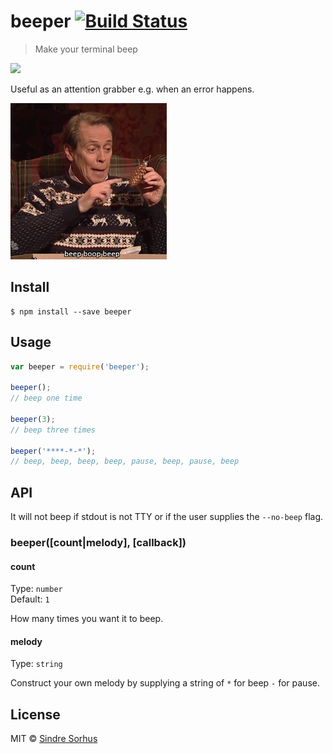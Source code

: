 # beeper [![Build Status](https://travis-ci.org/sindresorhus/beeper.svg?branch=master)](https://travis-ci.org/sindresorhus/beeper)

> Make your terminal beep

![](https://cloud.githubusercontent.com/assets/170270/5261236/f8471100-7a49-11e4-81af-96cd09a522d9.gif)

Useful as an attention grabber e.g. when an error happens.

![beeper](media/beep-boop-beep.gif)

## Install

```
$ npm install --save beeper
```


## Usage

```js
var beeper = require('beeper');

beeper();
// beep one time

beeper(3);
// beep three times

beeper('****-*-*');
// beep, beep, beep, beep, pause, beep, pause, beep
```


## API

It will not beep if stdout is not TTY or if the user supplies the `--no-beep` flag.

### beeper([count|melody], [callback])

#### count

Type: `number`  
Default: `1`

How many times you want it to beep.

#### melody

Type: `string`

Construct your own melody by supplying a string of `*` for beep `-` for pause.


## License

MIT © [Sindre Sorhus](http://sindresorhus.com)
